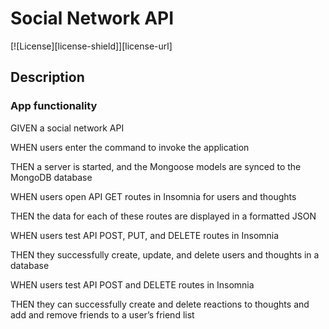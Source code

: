 # Social Network API

[![License][license-shield]][license-url]

## Description

### App functionality

GIVEN a social network API

WHEN users enter the command to invoke the application

THEN a server is started, and the Mongoose models are synced to the MongoDB database

WHEN users open API GET routes in Insomnia for users and thoughts

THEN the data for each of these routes are displayed in a formatted JSON

WHEN users test API POST, PUT, and DELETE routes in Insomnia

THEN they successfully create, update, and delete users and thoughts in a database

WHEN users test API POST and DELETE routes in Insomnia

THEN they can successfully create and delete reactions to thoughts and add and remove friends to a user’s friend list
